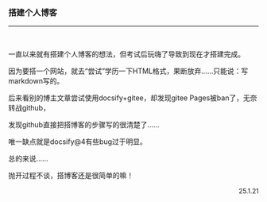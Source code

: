 ### 搭建个人博客 <!-- {docsify-ignore} -->

***

</br>

一直以来就有搭建个人博客的想法，但考试后玩嗨了导致到现在才搭建完成。

因为要搭一个网站，就去“尝试”学历一下HTML格式，果断放弃……只能说：写markdown写的。

后来看别的博主文章尝试使用docsify+gitee，却发现gitee Pages被ban了，无奈转战github，

发现github直接把搭博客的步骤写的很清楚了……

唯一缺点就是docsify@4有些bug过于明显。

总的来说……

抛开过程不谈，搭博客还是很简单的嘛！

<div style="text-align: right;"><font size="2">25.1.21</font>


